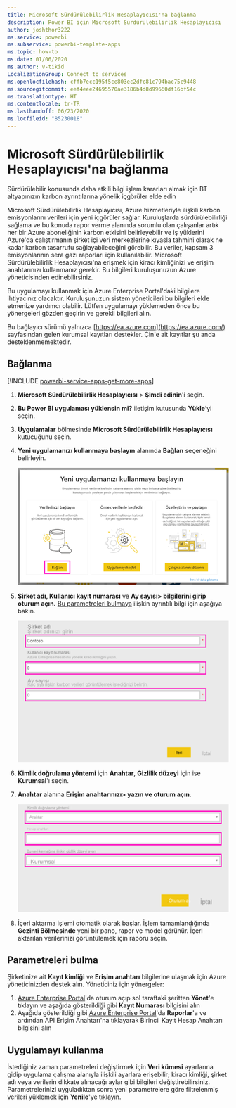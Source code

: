 ```yaml
---
title: Microsoft Sürdürülebilirlik Hesaplayıcısı'na bağlanma
description: Power BI için Microsoft Sürdürülebilirlik Hesaplayıcısı
author: joshthor3222
ms.service: powerbi
ms.subservice: powerbi-template-apps
ms.topic: how-to
ms.date: 01/06/2020
ms.author: v-tikid
LocalizationGroup: Connect to services
ms.openlocfilehash: cffb7ecc195f5ce803ec2dfc81c794bac75c9448
ms.sourcegitcommit: eef4eee24695570ae3186b4d8d99660df16bf54c
ms.translationtype: HT
ms.contentlocale: tr-TR
ms.lasthandoff: 06/23/2020
ms.locfileid: "85230018"
---
```

# <a name="connect-the-microsoft-sustainability-calculator"></a>Microsoft Sürdürülebilirlik Hesaplayıcısı'na bağlanma
Sürdürülebilir konusunda daha etkili bilgi işlem kararları almak için BT altyapınızın karbon ayrıntılarına yönelik içgörüler elde edin

Microsoft Sürdürülebilirlik Hesaplayıcısı, Azure hizmetleriyle ilişkili karbon emisyonlarını verileri için yeni içgörüler sağlar. Kuruluşlarda sürdürülebilirliği sağlama ve bu konuda rapor verme alanında sorumlu olan çalışanlar artık her bir Azure aboneliğinin karbon etkisini belirleyebilir ve iş yüklerini Azure'da çalıştırmanın şirket içi veri merkezlerine kıyasla tahmini olarak ne kadar karbon tasarrufu sağlayabileceğini görebilir. Bu veriler, kapsam 3 emisyonlarının sera gazı raporları için kullanılabilir. Microsoft Sürdürülebilirlik Hesaplayıcısı'na erişmek için kiracı kimliğinizi ve erişim anahtarınızı kullanmanız gerekir. Bu bilgileri kuruluşunuzun Azure yöneticisinden edinebilirsiniz.

Bu uygulamayı kullanmak için Azure Enterprise Portal'daki bilgilere ihtiyacınız olacaktır. Kuruluşunuzun sistem yöneticileri bu bilgileri elde etmenize yardımcı olabilir. Lütfen uygulamayı yüklemeden önce bu yönergeleri gözden geçirin ve gerekli bilgileri alın. 

Bu bağlayıcı sürümü yalnızca [https://ea.azure.com](https://ea.azure.com/) sayfasından gelen kurumsal kayıtları destekler. Çin'e ait kayıtlar şu anda desteklenmemektedir.

## <a name="how-to-connect"></a>Bağlanma
[!INCLUDE [powerbi-service-apps-get-more-apps](../includes/powerbi-service-apps-get-more-apps.md)]

1. **Microsoft Sürdürülebilirlik Hesaplayıcısı** \> **Şimdi edinin**'i seçin.
1. **Bu Power BI uygulaması yüklensin mi?** iletişim kutusunda **Yükle**’yi seçin.
1. **Uygulamalar** bölmesinde **Microsoft Sürdürülebilirlik Hesaplayıcısı** kutucuğunu seçin.
1. **Yeni uygulamanızı kullanmaya başlayın** alanında **Bağlan** seçeneğini belirleyin.

    ![Yeni uygulamanızı kullanmaya başlayın](media/service-connect-to-zendesk/power-bi-new-app-connect-get-started.png)

1. **Şirket adı, Kullanıcı kayıt numarası** ve **Ay sayısı\> bilgilerini girip oturum açın.** [Bu parametreleri bulmaya](#finding-parameters) ilişkin ayrıntılı bilgi için aşağıya bakın.

    ![Şirket kaydı](media/service-connect-to-microsoft-sustainability-calculator/company-enrollment.png)

1. **Kimlik doğrulama yöntemi** için **Anahtar**, **Gizlilik düzeyi** için ise **Kurumsal**'ı seçin.
1. **Anahtar** alanına **Erişim anahtarınızı\> yazın ve oturum açın**.

    ![Erişim anahtarını girme](media/service-connect-to-microsoft-sustainability-calculator/access-key-entry.png)

1. İçeri aktarma işlemi otomatik olarak başlar. İşlem tamamlandığında **Gezinti Bölmesinde** yeni bir pano, rapor ve model görünür. İçeri aktarılan verilerinizi görüntülemek için raporu seçin.

## <a name="finding-parameters"></a>Parametreleri bulma

Şirketinize ait **Kayıt kimliği** ve **Erişim anahtarı** bilgilerine ulaşmak için Azure yöneticinizden destek alın. Yöneticiniz için yönergeler:

1. [Azure Enterprise Portal](https://ea.azure.com)'da oturum açıp sol taraftaki şeritten **Yönet**'e tıklayın ve aşağıda gösterildiği gibi **Kayıt Numarası** bilgisini alın
2. Aşağıda gösterildiği gibi [Azure Enterprise Portal](https://ea.azure.com)'da **Raporlar**'a ve ardından API Erişim Anahtarı'na tıklayarak Birincil Kayıt Hesap Anahtarı bilgisini alın

## <a name="using-the-app"></a>Uygulamayı kullanma

İstediğiniz zaman parametreleri değiştirmek için **Veri kümesi** ayarlarına gidip uygulama çalışma alanıyla ilişkili ayarlara erişebilir; kiracı kimliği, şirket adı veya verilerin dikkate alınacağı aylar gibi bilgileri değiştirebilirsiniz. Parametrelerinizi uyguladıktan sonra yeni parametrelere göre filtrelenmiş verileri yüklemek için **Yenile**'ye tıklayın.